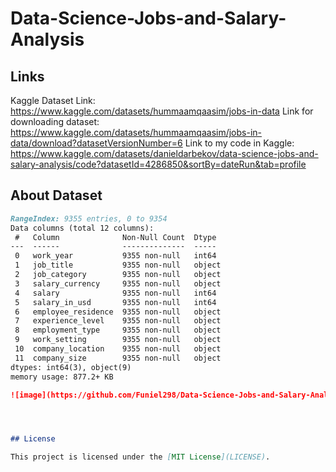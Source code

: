 # Data-Science-Jobs-and-Salary-Analysis


## Links
Kaggle Dataset Link: https://www.kaggle.com/datasets/hummaamqaasim/jobs-in-data
Link for downloading dataset: https://www.kaggle.com/datasets/hummaamqaasim/jobs-in-data/download?datasetVersionNumber=6
Link to my code in Kaggle: https://www.kaggle.com/datasets/danieldarbekov/data-science-jobs-and-salary-analysis/code?datasetId=4286850&sortBy=dateRun&tab=profile

## About Dataset
```markdown
RangeIndex: 9355 entries, 0 to 9354
Data columns (total 12 columns):
 #   Column              Non-Null Count  Dtype 
---  ------              --------------  ----- 
 0   work_year           9355 non-null   int64 
 1   job_title           9355 non-null   object
 2   job_category        9355 non-null   object
 3   salary_currency     9355 non-null   object
 4   salary              9355 non-null   int64 
 5   salary_in_usd       9355 non-null   int64 
 6   employee_residence  9355 non-null   object
 7   experience_level    9355 non-null   object
 8   employment_type     9355 non-null   object
 9   work_setting        9355 non-null   object
 10  company_location    9355 non-null   object
 11  company_size        9355 non-null   object
dtypes: int64(3), object(9)
memory usage: 877.2+ KB

![image](https://github.com/Funiel298/Data-Science-Jobs-and-Salary-Analysis/assets/91716291/97efed73-bd9b-403f-9ae5-7aadba16ca66)




## License

This project is licensed under the [MIT License](LICENSE).
